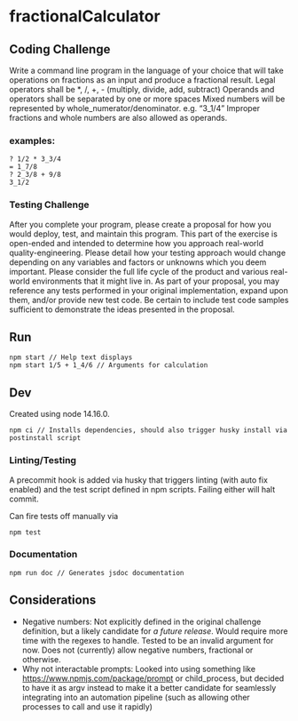 # fractionalCalculator

## Coding Challenge

Write a command line program in the language of your choice that will take operations on fractions as an input and produce a fractional result.
Legal operators shall be *, /, +, - (multiply, divide, add, subtract)
Operands and operators shall be separated by one or more spaces
Mixed numbers will be represented by whole_numerator/denominator. e.g. “3_1/4”
Improper fractions and whole numbers are also allowed as operands.

### examples:
```
? 1/2 * 3_3/4
= 1_7/8
? 2_3/8 + 9/8
3_1/2
```

### Testing Challenge
After you complete your program, please create a proposal for how you would deploy, test, and maintain this program. This part of the exercise is open-ended and intended to determine how you approach real-world quality-engineering. Please detail how your testing approach would change depending on any variables and factors or unknowns which you deem important. Please consider the full life cycle of the product and various real-world environments that it might live in. As part of your proposal, you may reference any tests performed in your original implementation, expand upon them, and/or provide new test code. Be certain to include test code samples sufficient to demonstrate the ideas presented in the proposal.

## Run
```
npm start // Help text displays
npm start 1/5 + 1_4/6 // Arguments for calculation
```

## Dev
Created using node 14.16.0.

```
npm ci // Installs dependencies, should also trigger husky install via postinstall script
```

### Linting/Testing
A precommit hook is added via husky that triggers linting (with auto fix enabled) and the test script defined in npm scripts. Failing either will halt commit.

Can fire tests off manually via
```
npm test
```

### Documentation
```
npm run doc // Generates jsdoc documentation
```


## Considerations
- Negative numbers: Not explicitly defined in the original challenge definition, but a likely candidate for _a future release_. Would require more time with the regexes to handle. Tested to be an invalid argument for now. Does not (currently) allow negative numbers, fractional or otherwise.
- Why not interactable prompts: Looked into using something like https://www.npmjs.com/package/prompt or child_process, but decided to have it as argv instead to make it a better candidate for seamlessly integrating into an automation pipeline (such as allowing other processes to call and use it rapidly)